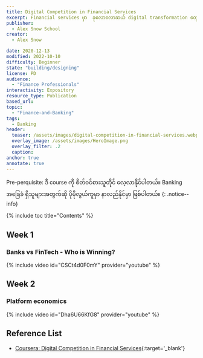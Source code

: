 ```yaml
---
title: Digital Competition in Financial Services
excerpt: Financial services မှာ  ခုလောလောဆယ် digital transformation တွေ ဘယ်လိုလုပ်ရမလဲဆိုတာကို သင်ပြထားတဲ့ course တစ်ခုကို အခြေခံပြီး မြန်မာနိုင်ငံရဲ့ Financial Services နဲ့ ဆိုင်တာတွေကို အတူတူ ဆွေးနွေးထားပါတယ်။
publisher:
  - Alex Snow School 
creator:
  - Alex Snow

date: 2020-12-13
modified: 2022-10-10
difficulty: Beginner
state: "building/designing"
license: PD
audience:
  - "Finance Professionals"
interactivity: Expository
resource_type: Publication
based_url: 
topic:
  - "Finance-and-Banking"
tags:
  - Banking
header:
  teaser: /assets/images/digital-competition-in-financial-services.webp
  overlay_image: /assets/images/HeroImage.png
  overlay_filter: .2
  caption: 
anchor: true
annotate: true
---
```


Pre-perquisite: ဒီ course ကို စိတ်ဝင်စားသူတိုင် လေ့လာနိုင်ပါတယ်။ Banking အခြေခံ ရှိသူများအတွက်ဆို ပိုမိုလွယ်ကူမှာ နာလည်နိုင်မှာ ဖြစ်ပါတယ်။
{: .notice--info}

{% include toc title="Contents" %}

## Week 1

### Banks vs FinTech - Who is Winning?

{% include video id="CSCt4d0F0mY" provider="youtube" %}

## Week 2

### Platform economics

{% include video id="Dha6U66KfG8" provider="youtube" %}

## Reference List

- [Coursera: Digital Competition in Financial Services](https://www.coursera.org/learn/digital-competition-financial-services){:target='_blank'}

